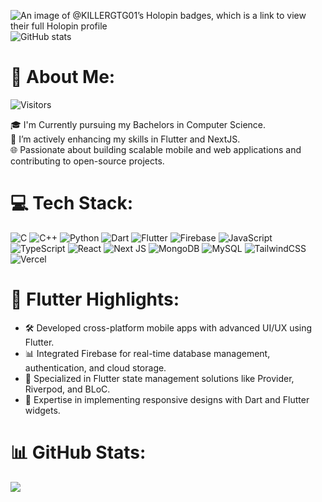 ![An image of @KILLERGTG01’s Holopin badges, which is a link to view their full Holopin profile](https://holopin.me/killergtg01)
![GitHub stats](https://github-readme-stats.vercel.app/api?username=KILLERGTG01&show_icons=true&count_private=true)
# 💫 About Me:
![Visitors](https://api.visitorbadge.io/api/visitors?path=https%3A%2F%2Fgithub.com%2FKILLERGTG01&label=Visitors&countColor=%23263759)



🎓 I'm Currently pursuing my Bachelors in Computer Science.  
📱 I’m actively enhancing my skills in Flutter and NextJS.  
🌐 Passionate about building scalable mobile and web applications and contributing to open-source projects.  

# 💻 Tech Stack:
![C](https://img.shields.io/badge/c-%2300599C.svg?style=for-the-badge&logo=c&logoColor=white)
![C++](https://img.shields.io/badge/c++-%2300599C.svg?style=for-the-badge&logo=c%2B%2B&logoColor=white)
![Python](https://img.shields.io/badge/python-3670A0?style=for-the-badge&logo=python&logoColor=ffdd54)
![Dart](https://img.shields.io/badge/dart-%230175C2.svg?style=for-the-badge&logo=dart&logoColor=white)
![Flutter](https://img.shields.io/badge/Flutter-%2302569B.svg?style=for-the-badge&logo=Flutter&logoColor=white)
![Firebase](https://img.shields.io/badge/firebase-%23039BE5.svg?style=for-the-badge&logo=firebase)
![JavaScript](https://img.shields.io/badge/javascript-%23323330.svg?style=for-the-badge&logo=javascript&logoColor=%23F7DF1E)
![TypeScript](https://img.shields.io/badge/typescript-%23007ACC.svg?style=for-the-badge&logo=typescript&logoColor=white)
![React](https://img.shields.io/badge/react-%2320232a.svg?style=for-the-badge&logo=react&logoColor=%2361DAFB)
![Next JS](https://img.shields.io/badge/Next-black?style=for-the-badge&logo=next.js&logoColor=white)
![MongoDB](https://img.shields.io/badge/MongoDB-%234ea94b.svg?style=for-the-badge&logo=mongodb&logoColor=white)
![MySQL](https://img.shields.io/badge/mysql-4479A1.svg?style=for-the-badge&logo=mysql&logoColor=white)
![TailwindCSS](https://img.shields.io/badge/tailwindcss-%2338B2AC.svg?style=for-the-badge&logo=tailwind-css&logoColor=white)
![Vercel](https://img.shields.io/badge/vercel-%23000000.svg?style=for-the-badge&logo=vercel&logoColor=white)

# 📱 Flutter Highlights:
- 🛠️ Developed cross-platform mobile apps with advanced UI/UX using Flutter.
- 📊 Integrated Firebase for real-time database management, authentication, and cloud storage.
- 📱 Specialized in Flutter state management solutions like Provider, Riverpod, and BLoC.
- 🎨 Expertise in implementing responsive designs with Dart and Flutter widgets.

# 📊 GitHub Stats:
<img src="https://github-readme-activity-graph.vercel.app/graph?username=KILLERGTG01&bg_color=0d1116&color=ffffff&line=3dd687&point=ffffff&area=true&hide_border=true"/>


